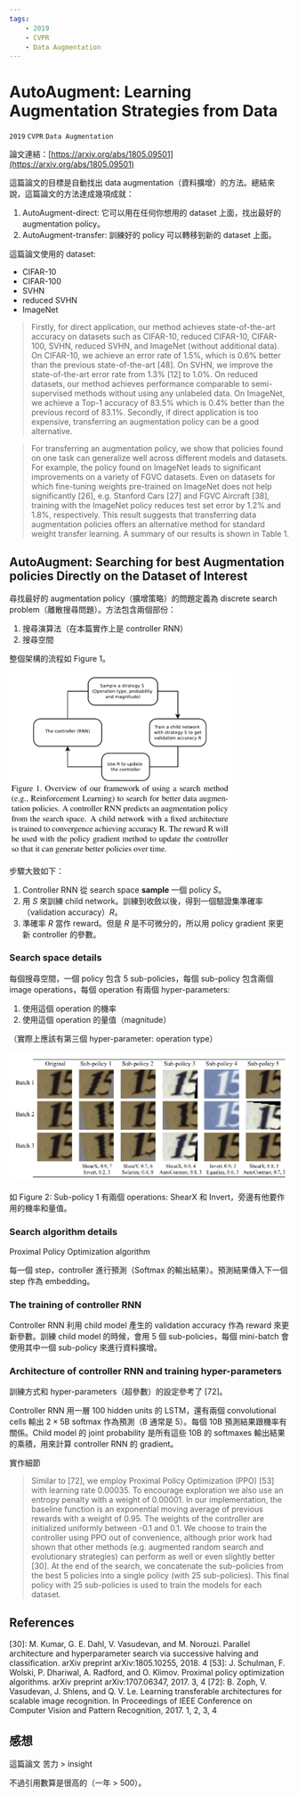 ```yaml
---
tags:
    - 2019
    - CVPR
    - Data Augmentation
---
```

# AutoAugment: Learning Augmentation Strategies from Data

`2019` `CVPR` `Data Augmentation`

論文連結：[https://arxiv.org/abs/1805.09501](https://arxiv.org/abs/1805.09501)

這篇論文的目標是自動找出 data augmentation（資料擴增）的方法。總結來說，這篇論文的方法達成幾項成就：

1. AutoAugment-direct: 它可以用在任何你想用的 dataset 上面，找出最好的 augmentation policy。
2. AutoAugment-transfer: 訓練好的 policy 可以轉移到新的 dataset 上面。

這篇論文使用的 dataset:
- CIFAR-10
- CIFAR-100
- SVHN
- reduced SVHN
- ImageNet

> Firstly, for direct application, our method achieves state-of-the-art accuracy on datasets such as CIFAR-10, reduced CIFAR-10, CIFAR-100, SVHN, reduced SVHN, and ImageNet (without additional data). On CIFAR-10, we achieve an error rate of 1.5%, which is 0.6% better than the previous state-of-the-art [48]. On SVHN, we improve the state-of-the-art error rate from 1.3% [12] to 1.0%. On reduced datasets, our method achieves performance comparable to semi-supervised methods without using any unlabeled data. On ImageNet, we achieve a Top-1 accuracy of 83.5% which is 0.4% better than the previous record of 83.1%. Secondly, if direct application is too expensive, transferring an augmentation policy can be a good alternative.

> For transferring an augmentation policy, we show that policies found on one task can generalize well across different models and datasets. For example, the policy found on ImageNet leads to significant improvements on a variety of FGVC datasets. Even on datasets for which fine-tuning weights pre-trained on ImageNet does not help significantly [26], e.g. Stanford Cars [27] and FGVC Aircraft [38], training with the ImageNet policy reduces test set error by 1.2% and 1.8%, respectively. This result suggests that transferring data augmentation policies offers an alternative method for standard weight transfer learning. A summary of our results is shown in Table 1.


## AutoAugment: Searching for best Augmentation policies Directly on the Dataset of Interest

尋找最好的 augmentation policy（擴增策略）的問題定義為 discrete search problem（離散搜尋問題）。方法包含兩個部份：
1. 搜尋演算法（在本篇實作上是 controller RNN）
2. 搜尋空間

整個架構的流程如 Figure 1。

<img src="../assets/fig/2019/auto-augment-learning-augmentation-strategies-from-data/1.png" width="80%">

步驟大致如下：
1. Controller RNN 從 search space **sample** 一個 policy $S$。
2. 用 $S$ 來訓練 child network。訓練到收斂以後，得到一個驗證集準確率（validation accuracy）$R$。
3. 準確率 $R$ 當作 reward。但是 $R$ 是不可微分的，所以用 policy gradient 來更新 controller 的參數。


### Search space details

每個搜尋空間，一個 policy 包含 5 sub-policies，每個 sub-policy 包含兩個 image operations，每個 operation 有兩個 hyper-parameters:
1. 使用這個 operation 的機率
2. 使用這個 operation 的量值（magnitude）

（實際上應該有第三個 hyper-parameter: operation type）

![](../assets/fig/2019/auto-augment-learning-augmentation-strategies-from-data/2.png)

如 Figure 2: Sub-policy 1 有兩個 operations: ShearX 和 Invert，旁邊有他要作用的機率和量值。

### Search algorithm details

Proximal Policy Optimization algorithm 

每一個 step，controller 進行預測（Softmax 的輸出結果）。預測結果傳入下一個 step 作為 embedding。


### The training of controller RNN

Controller RNN 利用 child model 產生的 validation accuracy 作為 reward 來更新參數。訓練 child model 的時候，會用 5 個 sub-policies，每個 mini-batch 會使用其中一個 sub-policy 來進行資料擴增。

### Architecture of controller RNN and training hyper-parameters

訓練方式和 hyper-parameters（超參數）的設定參考了 [72]。

Controller RNN 用一層 100 hidden units 的 LSTM，還有兩個 convolutional cells 輸出 $2 \times 5$B softmax 作為預測（B 通常是 5）。每個 10B 預測結果跟機率有關係。Child model 的 joint probability 是所有這些 10B 的 softmaxes 輸出結果的乘積，用來計算 controller RNN 的 gradient。

實作細節

> Similar to [72], we employ Proximal Policy Optimization (PPO) [53] with learning rate 0.00035. To encourage exploration we also use an entropy penalty with a weight of 0.00001. In our implementation, the baseline function is an exponential moving average of previous rewards with a weight of 0.95. The weights of the controller are initialized uniformly between -0.1 and 0.1. We choose to train the controller using PPO out of convenience, although prior work had shown that other methods (e.g. augmented random search and evolutionary strategies) can perform as well or even slightly better [30].
> At the end of the search, we concatenate the sub-policies from the best 5 policies into a single policy (with 25 sub-policies). This final policy with 25 sub-policies is used to train the models for each dataset.


## References

[30]: M. Kumar, G. E. Dahl, V. Vasudevan, and M. Norouzi. Parallel architecture and hyperparameter search via successive halving and classification. arXiv preprint arXiv:1805.10255, 2018. 4
[53]: J. Schulman, F. Wolski, P. Dhariwal, A. Radford, and O. Klimov. Proximal policy optimization algorithms. arXiv preprint arXiv:1707.06347, 2017. 3, 4
[72]: B. Zoph, V. Vasudevan, J. Shlens, and Q. V. Le. Learning transferable architectures for scalable image recognition. In Proceedings of IEEE Conference on Computer Vision and Pattern Recognition, 2017. 1, 2, 3, 4


## 感想

這篇論文 苦力 > insight

不過引用數算是很高的（一年 > 500）。

